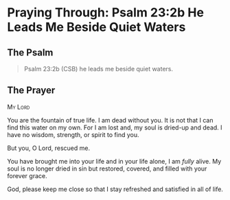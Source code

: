 # Praying Through: Psalm 23:2b He Leads Me Beside Quiet Waters

## The Psalm

>Psalm 23:2b (CSB) he leads me beside quiet waters.

## The Prayer

<div style="font-variant: small-caps;">
My Lord
</div>


You are the fountain of true life.
I am dead without you. 
  It is not that 
  I can find this water on my own.
For I am lost
  and, my soul is dried-up and dead.
I have no wisdom, 
  strength, 
  or spirit to find you.

But you, O Lord, rescued me.

You have brought me into your life 
  and in your life alone, 
  I am <em>fully</em> alive.
My soul is no longer dried in sin 
  but restored, 
  covered, 
  and filled with your forever grace.

God, please keep me close 
  so that I stay refreshed 
  and satisfied in all of life.
